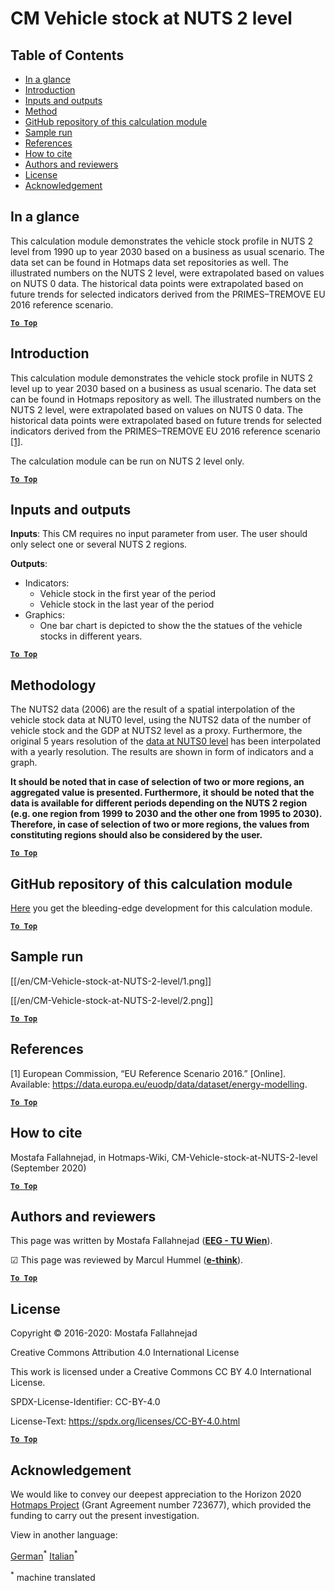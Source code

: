 # CM Vehicle stock at NUTS 2 level
## Table of Contents
* [In a glance](#in-a-glance)
* [Introduction](#introduction)
* [Inputs and outputs](#inputs-and-outputs)
* [Method](#method)
* [GitHub repository of this calculation module](#github-repository-of-this-calculation-module)
* [Sample run](#sample-run)
* [References](#references)
* [How to cite](#how-to-cite)
* [Authors and reviewers](#authors-and-reviewers)
* [License](#license)
* [Acknowledgement](#acknowledgement)


## In a glance
This calculation module demonstrates the vehicle stock profile in NUTS 2 level from 1990 up to year 2030 based on a business as usual scenario. The data set can be found in Hotmaps data set repositories as well. The illustrated numbers on the NUTS 2 level, were extrapolated based on values on NUTS 0 data. The historical data points were  extrapolated  based  on  future  trends  for  selected  indicators  derived  from  the  PRIMES–TREMOVE EU 2016 reference scenario. 


[**`To Top`**](#table-of-contents)

## Introduction
This calculation module demonstrates the vehicle stock profile in NUTS 2 level up to year 2030 based on a business as usual scenario. The data set can be found in Hotmaps repository as well. The illustrated numbers on the NUTS 2 level, were extrapolated based on values on NUTS 0 data. The historical data points were  extrapolated  based  on  future  trends  for  selected  indicators  derived  from  the  PRIMES–TREMOVE EU 2016 reference scenario [ [1]](#references).

The calculation module can be run on NUTS 2 level only.

[**`To Top`**](#table-of-contents)

## Inputs and outputs

**Inputs**:
This CM requires no input parameter from user. The user should only select one or several NUTS 2 regions.

**Outputs**:

* Indicators:
  * Vehicle stock in the first year of the period
  * Vehicle stock in the last year of the period
* Graphics:
  * One bar chart is depicted to show the the statues of the vehicle stocks in different years.


[**`To Top`**](#table-of-contents)

## Methodology

The NUTS2 data (2006) are the result of a spatial interpolation of the vehicle stock data at NUT0 level, 
using the NUTS2 data of the number of vehicle stock and the GDP at NUTS2 level as a proxy.
Furthermore, the original 5 years resolution of the [data at NUTS0 level](https://gitlab.com/hotmaps/transport/nuts0) 
has been interpolated with a yearly resolution. The results are shown in form of indicators and a graph.

**It should be noted that in case of selection of two or more regions, an aggregated value is presented. Furthermore, it should be noted that the data is available for different periods depending on the NUTS 2 region (e.g. one region from 1999 to 2030 and the other one from 1995 to 2030). Therefore, in case of selection of two or more regions, the values from constituting regions should also be considered by the user.**

[**`To Top`**](#table-of-contents)

## GitHub repository of this calculation module
[Here](https://github.com/HotMaps/vehicle_stock/tree/develop) you get the bleeding-edge development for this calculation module.

[**`To Top`**](#table-of-contents)

## Sample run

[[/en/CM-Vehicle-stock-at-NUTS-2-level/1.png]]

[[/en/CM-Vehicle-stock-at-NUTS-2-level/2.png]]


[**`To Top`**](#table-of-contents)

## References
[1] European Commission, “EU Reference Scenario 2016.” [Online]. Available: https://data.europa.eu/euodp/data/dataset/energy-modelling.



[**`To Top`**](#table-of-contents)

## How to cite

Mostafa Fallahnejad, in Hotmaps-Wiki, CM-Vehicle-stock-at-NUTS-2-level (September 2020)


[**`To Top`**](#table-of-contents)

## Authors and reviewers


This page was written by Mostafa Fallahnejad (**[EEG - TU Wien](https://eeg.tuwien.ac.at/)**).

&#9745; This page was reviewed by Marcul Hummel (**[e-think](https://e-think.ac.at)**).


[**`To Top`**](#table-of-contents)

## License

Copyright © 2016-2020: Mostafa Fallahnejad

Creative Commons Attribution 4.0 International License

This work is licensed under a Creative Commons CC BY 4.0 International License.

SPDX-License-Identifier: CC-BY-4.0

License-Text: https://spdx.org/licenses/CC-BY-4.0.html

[**`To Top`**](#table-of-contents)

## Acknowledgement

We would like to convey our deepest appreciation to the Horizon 2020 [Hotmaps Project](https://www.hotmaps-project.eu) (Grant Agreement number 723677), which provided the funding to carry out the present investigation.





<!--- THIS IS A SUPER UNIQUE IDENTIFIER -->

View in another language:

 [German](../de/CM-Vehicle-stock-at-NUTS-2-level)<sup>\*</sup> [Italian](../it/CM-Vehicle-stock-at-NUTS-2-level)<sup>\*</sup> 

<sup>\*</sup> machine translated
